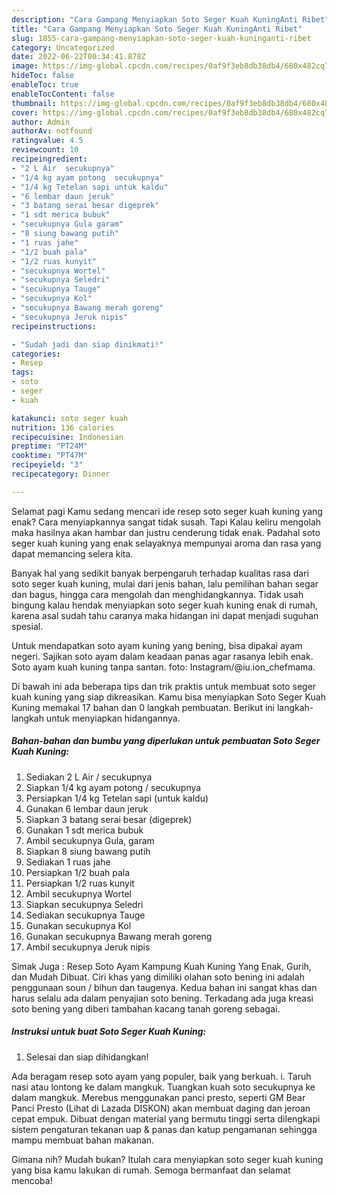 ```yaml
---
description: "Cara Gampang Menyiapkan Soto Seger Kuah KuningAnti Ribet"
title: "Cara Gampang Menyiapkan Soto Seger Kuah KuningAnti Ribet"
slug: 1855-cara-gampang-menyiapkan-soto-seger-kuah-kuninganti-ribet
category: Uncategorized
date: 2022-06-22T00:34:41.878Z
image: https://img-global.cpcdn.com/recipes/0af9f3eb8db38db4/680x482cq70/soto-seger-kuah-kuning-foto-resep-utama.jpg
hideToc: false
enableToc: true
enableTocContent: false
thumbnail: https://img-global.cpcdn.com/recipes/0af9f3eb8db38db4/680x482cq70/soto-seger-kuah-kuning-foto-resep-utama.jpg
cover: https://img-global.cpcdn.com/recipes/0af9f3eb8db38db4/680x482cq70/soto-seger-kuah-kuning-foto-resep-utama.jpg
author: Admin
authorAv: notfound
ratingvalue: 4.5
reviewcount: 10
recipeingredient:
- "2 L Air  secukupnya"
- "1/4 kg ayam potong  secukupnya"
- "1/4 kg Tetelan sapi untuk kaldu"
- "6 lembar daun jeruk"
- "3 batang serai besar digeprek"
- "1 sdt merica bubuk"
- "secukupnya Gula garam"
- "8 siung bawang putih"
- "1 ruas jahe"
- "1/2 buah pala"
- "1/2 ruas kunyit"
- "secukupnya Wortel"
- "secukupnya Seledri"
- "secukupnya Tauge"
- "secukupnya Kol"
- "secukupnya Bawang merah goreng"
- "secukupnya Jeruk nipis"
recipeinstructions:

- "Sudah jadi dan siap dinikmati!"
categories:
- Resep
tags:
- soto
- seger
- kuah

katakunci: soto seger kuah 
nutrition: 136 calories
recipecuisine: Indonesian
preptime: "PT24M"
cooktime: "PT47M"
recipeyield: "3"
recipecategory: Dinner

---
```



Selamat pagi Kamu sedang mencari ide resep soto seger kuah kuning yang enak? Cara menyiapkannya sangat tidak susah. Tapi Kalau keliru mengolah maka hasilnya akan hambar dan justru cenderung tidak enak. Padahal soto seger kuah kuning yang enak selayaknya mempunyai aroma dan rasa yang dapat memancing selera kita.


Banyak hal yang sedikit banyak berpengaruh terhadap kualitas rasa dari soto seger kuah kuning, mulai dari jenis bahan, lalu pemilihan bahan segar dan bagus, hingga cara mengolah dan menghidangkannya. Tidak usah bingung kalau hendak menyiapkan soto seger kuah kuning enak di rumah, karena asal sudah tahu caranya maka hidangan ini dapat menjadi suguhan spesial.

Untuk mendapatkan soto ayam kuning yang bening, bisa dipakai ayam negeri. Sajikan soto ayam dalam keadaan panas agar rasanya lebih enak. Soto ayam kuah kuning tanpa santan. foto: Instagram/@iu.ion_chefmama.


Di bawah ini ada beberapa tips dan trik praktis untuk membuat soto seger kuah kuning yang siap dikreasikan. Kamu bisa menyiapkan Soto Seger Kuah Kuning memakai 17 bahan dan 0 langkah pembuatan. Berikut ini langkah-langkah untuk menyiapkan hidangannya.

<!--inarticleads1-->

##### Bahan-bahan dan bumbu yang diperlukan untuk pembuatan Soto Seger Kuah Kuning:

1. Sediakan 2 L Air / secukupnya
1. Siapkan 1/4 kg ayam potong / secukupnya
1. Persiapkan 1/4 kg Tetelan sapi (untuk kaldu)
1. Gunakan 6 lembar daun jeruk
1. Siapkan 3 batang serai besar (digeprek)
1. Gunakan 1 sdt merica bubuk
1. Ambil secukupnya Gula, garam
1. Siapkan 8 siung bawang putih
1. Sediakan 1 ruas jahe
1. Persiapkan 1/2 buah pala
1. Persiapkan 1/2 ruas kunyit
1. Ambil secukupnya Wortel
1. Siapkan secukupnya Seledri
1. Sediakan secukupnya Tauge
1. Gunakan secukupnya Kol
1. Gunakan secukupnya Bawang merah goreng
1. Ambil secukupnya Jeruk nipis


Simak Juga : Resep Soto Ayam Kampung Kuah Kuning Yang Enak, Gurih, dan Mudah Dibuat. Ciri khas yang dimiliki olahan soto bening ini adalah penggunaan soun / bihun dan taugenya. Kedua bahan ini sangat khas dan harus selalu ada dalam penyajian soto bening. Terkadang ada juga kreasi soto bening yang diberi tambahan kacang tanah goreng sebagai. 

<!--inarticleads2-->

##### Instruksi untuk buat Soto Seger Kuah Kuning:


1. Selesai dan siap dihidangkan!

Ada beragam resep soto ayam yang populer, baik yang berkuah. i. Taruh nasi atau lontong ke dalam mangkuk. Tuangkan kuah soto secukupnya ke dalam mangkuk. Merebus menggunakan panci presto, seperti GM Bear Panci Presto (Lihat di Lazada DISKON) akan membuat daging dan jeroan cepat empuk. Dibuat dengan material yang bermutu tinggi serta dilengkapi sistem pengaturan tekanan uap &amp; panas dan katup pengamanan sehingga mampu membuat bahan makanan. 

Gimana nih? Mudah bukan? Itulah cara menyiapkan soto seger kuah kuning yang bisa kamu lakukan di rumah. Semoga bermanfaat dan selamat mencoba!
